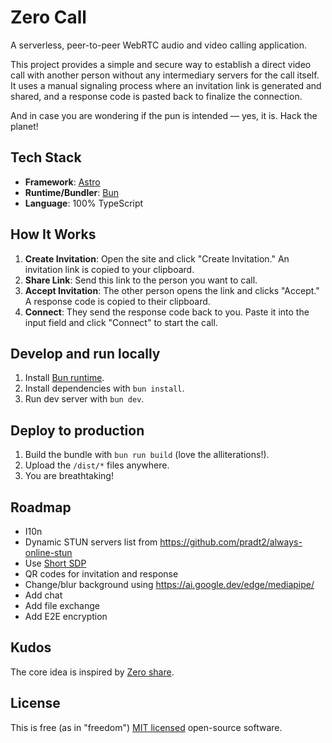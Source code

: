 # Zero Call

A serverless, peer-to-peer WebRTC audio and video calling application.

This project provides a simple and secure way to establish a direct video call
with another person without any intermediary servers for the call itself. It
uses a manual signaling process where an invitation link is generated and
shared, and a response code is pasted back to finalize the connection.

And in case you are wondering if the pun is intended — yes, it is. Hack the
planet!

## Tech Stack

-   **Framework**: [Astro](https://astro.build/)
-   **Runtime/Bundler**: [Bun](https://bun.sh/)
-   **Language**: 100% TypeScript

## How It Works

1.  **Create Invitation**: Open the site and click "Create Invitation." An
    invitation link is copied to your clipboard.
2.  **Share Link**: Send this link to the person you want to call.
3.  **Accept Invitation**: The other person opens the link and clicks "Accept."
    A response code is copied to their clipboard.
4.  **Connect**: They send the response code back to you. Paste it into the
    input field and click "Connect" to start the call.

## Develop and run locally

1. Install [Bun runtime](https://bun.sh/).
2. Install dependencies with `bun install`.
3. Run dev server with `bun dev`.

## Deploy to production

1. Build the bundle with `bun run build` (love the alliterations!).
2. Upload the `/dist/*` files anywhere.
3. You are breathtaking!

## Roadmap

* I10n
* Dynamic STUN servers list from https://github.com/pradt2/always-online-stun
* Use [Short SDP](https://github.com/ntsd/sdp-compact)
* QR codes for invitation and response
* Change/blur background using https://ai.google.dev/edge/mediapipe/
* Add chat
* Add file exchange
* Add E2E encryption

## Kudos

The core idea is inspired by [Zero share](https://github.com/ntsd/zero-share).

## License

This is free (as in "freedom") [MIT licensed](./LICENSE) open-source software.
